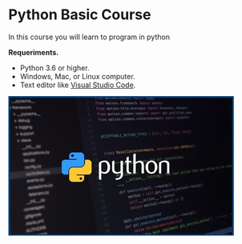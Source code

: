 # Python Basic Course

In this course you will learn to program in python

**Requeriments.**

- Python 3.6 or higher.
- Windows, Mac, or Linux computer.
- Text editor like [Visual Studio Code](https://code.visualstudio.com/).

[!["Python-logo"](images\Python.jpg)](https://www.python.org/downloads/)

